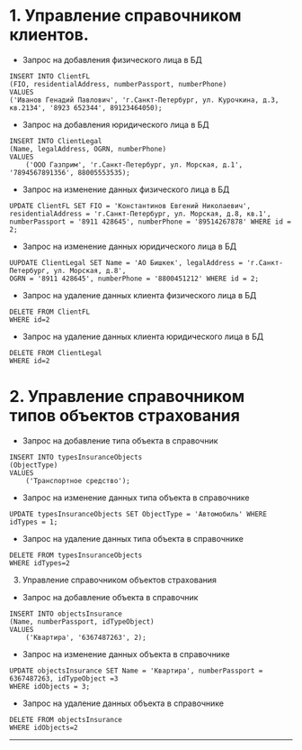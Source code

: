 # 1. Управление справочником клиентов.

- Запрос на добавления физического лица в БД
```
INSERT INTO ClientFL
(FIO, residentialAddress, numberPassport, numberPhone)
VALUES
('Иванов Генадий Павлович', 'г.Санкт-Петербург, ул. Курочкина, д.3, кв.2134', '8923 652344', 89123464050);
```
- Запрос на добавления юридического лица в БД
```
INSERT INTO ClientLegal
(Name, legalAddress, OGRN, numberPhone)
VALUES
    ('ООО Газприм', 'г.Санкт-Петербург, ул. Морская, д.1', '7894567891356', 88005553535);
```
- Запрос на изменение данных физического лица в БД
```
UPDATE ClientFL SET FIO = 'Константинов Евгений Николаевич', residentialAddress = 'г.Санкт-Петербург, ул. Морская, д.8, кв.1',
numberPassport = '8911 428645', numberPhone = '89514267878' WHERE id = 2;
```
- Запрос на изменение данных юридического лица в БД
```
UUPDATE ClientLegal SET Name = 'АО Бишкек', legalAddress = 'г.Санкт-Петербург, ул. Морская, д.8',
OGRN = '8911 428645', numberPhone = '8800451212' WHERE id = 2;
```
- Запрос на удаление данных клиента физического лица в БД
```
DELETE FROM ClientFL
WHERE id=2
```

- Запрос на удаление данных клиента юридического лица в БД
```
DELETE FROM ClientLegal
WHERE id=2
```
# 2. Управление справочником типов объектов страхования
- Запрос на добавление типа объекта в справочник
```
INSERT INTO typesInsuranceObjects
(ObjectType)
VALUES
    ('Транспортное средство');
```
- Запрос на изменение данных типа объекта в справочнике
```
UPDATE typesInsuranceObjects SET ObjectType = 'Автомобиль' WHERE idTypes = 1;
```
- Запрос на удаление данных типа объекта в справочнике
```
DELETE FROM typesInsuranceObjects
WHERE idTypes=2
```

3. Управление справочником объектов страхования
- Запрос на добавление объекта в справочник
```
INSERT INTO objectsInsurance
(Name, numberPassport, idTypeObject)
VALUES
    ('Квартира', '6367487263', 2);
```
- Запрос на изменение данных объекта в справочнике
```
UPDATE objectsInsurance SET Name = 'Квартира', numberPassport = 6367487263, idTypeObject =3 
WHERE idObjects = 3;
```
- Запрос на удаление данных объекта в справочнике
```
DELETE FROM objectsInsurance
WHERE idObjects=2 
```
***
